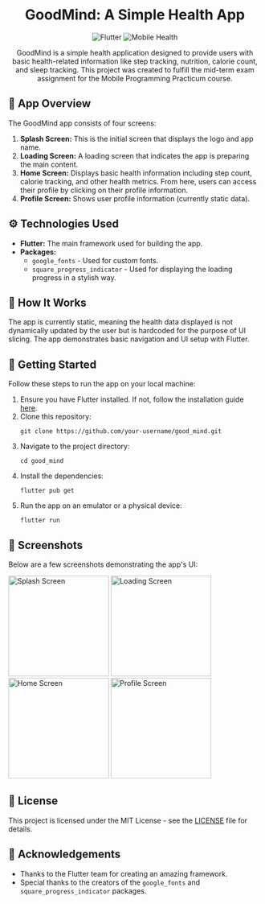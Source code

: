 <h1 align="center">GoodMind: A Simple Health App</h1>

<p align="center">
  <img src="https://img.shields.io/badge/Flutter-Framework-blue" alt="Flutter"/>
  <img src="https://img.shields.io/badge/Mobile-Health-green" alt="Mobile Health"/>
</p>

<p align="center">
  GoodMind is a simple health application designed to provide users with basic health-related information like step tracking, nutrition, calorie count, and sleep tracking. This project was created to fulfill the mid-term exam assignment for the Mobile Programming Practicum course.
</p>

<h2>📱 App Overview</h2>

<p>The GoodMind app consists of four screens:</p>

<ol>
  <li><strong>Splash Screen:</strong> This is the initial screen that displays the logo and app name.</li>
  <li><strong>Loading Screen:</strong> A loading screen that indicates the app is preparing the main content.</li>
  <li><strong>Home Screen:</strong> Displays basic health information including step count, calorie tracking, and other health metrics. From here, users can access their profile by clicking on their profile information.</li>
  <li><strong>Profile Screen:</strong> Shows user profile information (currently static data).</li>
</ol>

<h2>⚙️ Technologies Used</h2>

<ul>
  <li><strong>Flutter:</strong> The main framework used for building the app.</li>
  <li><strong>Packages:</strong>
    <ul>
      <li><code>google_fonts</code> - Used for custom fonts.</li>
      <li><code>square_progress_indicator</code> - Used for displaying the loading progress in a stylish way.</li>
    </ul>
  </li>
</ul>

<h2>🔨 How It Works</h2>

<p>The app is currently static, meaning the health data displayed is not dynamically updated by the user but is hardcoded for the purpose of UI slicing. The app demonstrates basic navigation and UI setup with Flutter.</p>

<h2>🚀 Getting Started</h2>

<p>Follow these steps to run the app on your local machine:</p>

<ol>
  <li>Ensure you have Flutter installed. If not, follow the installation guide <a href="https://flutter.dev/docs/get-started/install">here</a>.</li>
  <li>Clone this repository:</li>

  <pre><code>git clone https://github.com/your-username/good_mind.git</code></pre>

  <li>Navigate to the project directory:</li>

  <pre><code>cd good_mind</code></pre>

  <li>Install the dependencies:</li>

  <pre><code>flutter pub get</code></pre>

  <li>Run the app on an emulator or a physical device:</li>

  <pre><code>flutter run</code></pre>
</ol>

<h2>📸 Screenshots</h2>

<p>Below are a few screenshots demonstrating the app's UI:</p>

<img src="https://drive.google.com/file/d/1IJw_ttOrVXGSO5KuIipAqDqYjEPFCtMF/view" alt="Splash Screen" width="200px"/>
<img src="screenshot2.png" alt="Loading Screen" width="200px"/>
<img src="screenshot3.png" alt="Home Screen" width="200px"/>
<img src="screenshot4.png" alt="Profile Screen" width="200px"/>

<h2>📄 License</h2>

<p>This project is licensed under the MIT License - see the <a href="LICENSE">LICENSE</a> file for details.</p>

<h2>🙌 Acknowledgements</h2>

<ul>
  <li>Thanks to the Flutter team for creating an amazing framework.</li>
  <li>Special thanks to the creators of the <code>google_fonts</code> and <code>square_progress_indicator</code> packages.</li>
</ul>
